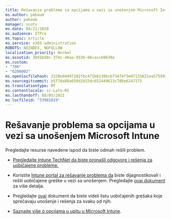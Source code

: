 ```yaml
---
title: Rešavanje problema sa opcijama u vezi sa unošenjem Microsoft Intune
ms.author: pebaum
author: pebaum
manager: scotv
ms.date: 04/21/2020
ms.audience: ITPro
ms.topic: article
ms.service: o365-administration
ROBOTS: NOINDEX, NOFOLLOW
localization_priority: Normal
ms.assetid: 3891bd0c-374c-49aa-9336-86caccb9639e
ms.custom:
- "786"
- "6200002"
ms.openlocfilehash: 2328e04497102fbc471b8138bcb734f4f3e07131621ea57599330ffdf545ab1d
ms.sourcegitcommit: b5f7da89a650d2915dc652449623c78be6247175
ms.translationtype: MT
ms.contentlocale: sr-Latn-RS
ms.lasthandoff: 08/05/2021
ms.locfileid: "53981019"
---
```

# <a name="troubleshoot-issues-with-enrollment-options-microsoft-intune"></a>Rešavanje problema sa opcijama u vezi sa unošenjem Microsoft Intune

Pregledajte resurse navedene ispod da biste odmah rešili problem.
  
- [Pregledajte Intune TechNet da biste pronašli odgovore i rešenja za uobičajene probleme.](https://social.technet.microsoft.com/Forums/home?category=microsoftintune&amp;filter=alltypes&amp;sort=lastpostdesc)

- Koristite [Intune portal za rešavanje problema da](https://aka.ms/intunetroubleshooting) biste dijagnostikovali i rešili uobičajene greške u vezi sa unošenjem. Pregledajte [ovaj dokument](https://docs.microsoft.com/intune/help-desk-operators) za više detalja.

- Pregledajte [ovaj](https://docs.microsoft.com/troubleshoot/mem/intune/troubleshoot-device-enrollment-in-intune) dokument da biste videli listu uobičajenih grešaka koje sprečavaju unošenje i rešenja za svaku od njih.

- [Saznajte više o opcijama u upitu u Microsoft Intune](https://docs.microsoft.com/intune/enrollment-options).
